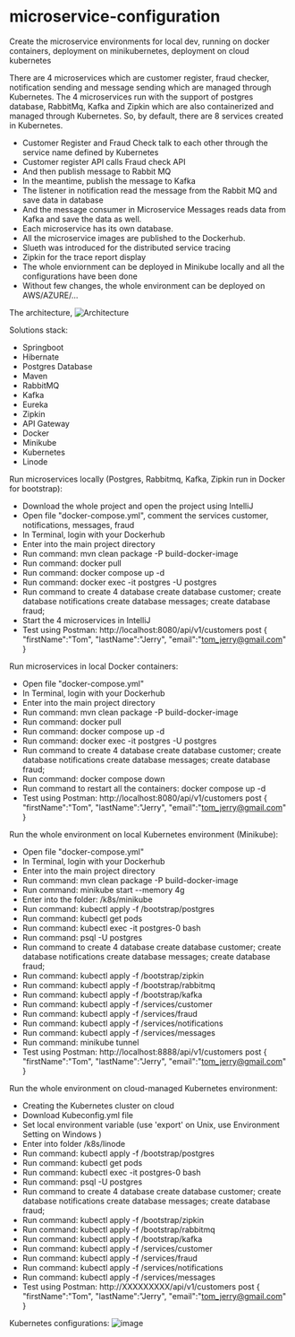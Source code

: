 # microservice-configuration
Create the microservice environments for local dev, running on docker containers, deployment on minikubernetes, deployment on cloud kubernetes

There are 4 microservices which are customer register, fraud checker, notification sending and message sending which are managed through Kubernetes.
The 4 microservices run with the support of postgres database, RabbitMq, Kafka and Zipkin which are also containerized and managed through Kubernetes.
So, by default, there are 8 services created in Kubernetes.
- Customer Register and Fraud Check talk to each other through the service name defined by Kubernetes
- Customer register API calls Fraud check API
- And then publish message to Rabbit MQ
- In the meantime, publish the message to Kafka
- The listener in notification read the message from the Rabbit MQ and save data in database
- And the message consumer in Microservice Messages reads data from Kafka and save the data as well.
- Each microservice has its own database. 
- All the microservice images are published to the Dockerhub. 
- Slueth was introduced for the distributed service tracing
- Zipkin for the trace report display
- The whole enviornment can be deployed in Minikube locally and all the configurations have been done
- Without few changes, the whole environment can be deployed on AWS/AZURE/...

The architecture,
![Architecture](https://user-images.githubusercontent.com/46641840/185408277-8a1e728a-8210-4f76-b5b1-e648c6205520.png)

Solutions stack:
- Springboot
- Hibernate
- Postgres Database
- Maven
- RabbitMQ
- Kafka
- Eureka
- Zipkin
- API Gateway
- Docker
- Minikube
- Kubernetes
- Linode


Run microservices locally (Postgres, Rabbitmq, Kafka, Zipkin run in Docker for bootstrap):
- Download the whole project and open the project using IntelliJ
- Open file "docker-compose.yml", comment the services customer, notifications, messages, fraud
- In Terminal, login with your Dockerhub
- Enter into the main project directory
- Run command: mvn clean package -P build-docker-image
- Run command: docker pull
- Run command: docker compose up -d
- Run command: docker exec -it postgres -U postgres
- Run command to create 4 database
     create database customer;
     create database notifications
     create database messages;
     create database fraud;
- Start the 4 microservices in IntelliJ
- Test using Postman: 
  http://localhost:8080/api/v1/customers
  post
  {
    "firstName":"Tom",
    "lastName":"Jerry",
    "email":"tom_jerry@gmail.com"
  }


Run microservices in local Docker containers:
- Open file "docker-compose.yml"
- In Terminal, login with your Dockerhub
- Enter into the main project directory
- Run command: mvn clean package -P build-docker-image
- Run command: docker pull
- Run command: docker compose up -d
- Run command: docker exec -it postgres -U postgres
- Run command to create 4 database
     create database customer;
     create database notifications
     create database messages;
     create database fraud;
- Run command: docker compose down
- Run command to restart all the containers: docker compose up -d
- Test using Postman: 
  http://localhost:8080/api/v1/customers
  post
  {
    "firstName":"Tom",
    "lastName":"Jerry",
    "email":"tom_jerry@gmail.com"
  }

Run the whole environment on local Kubernetes environment (Minikube):
- Open file "docker-compose.yml"
- In Terminal, login with your Dockerhub
- Enter into the main project directory
- Run command: mvn clean package -P build-docker-image
- Run command: minikube start --memory 4g
- Enter into the folder: /k8s/minikube
- Run command: kubectl apply -f /bootstrap/postgres
- Run command: kubectl get pods
- Run command: kubectl exec -it postgres-0 bash
- Run command: psql -U postgres
- Run command to create 4 database
     create database customer;
     create database notifications
     create database messages;
     create database fraud;
- Run command: kubectl apply -f /bootstrap/zipkin
- Run command: kubectl apply -f /bootstrap/rabbitmq
- Run command: kubectl apply -f /bootstrap/kafka
- Run command: kubectl apply -f /services/customer
- Run command: kubectl apply -f /services/fraud
- Run command: kubectl apply -f /services/notifications
- Run command: kubectl apply -f /services/messages
- Run command: minikube tunnel
- Test using Postman: 
  http://localhost:8888/api/v1/customers
  post
  {
    "firstName":"Tom",
    "lastName":"Jerry",
    "email":"tom_jerry@gmail.com"
  }


Run the whole environment on cloud-managed Kubernetes environment:
- Creating the Kubernetes cluster on cloud
- Download Kubeconfig.yml file
- Set local environment variable (use 'export' on Unix, use Environment Setting on Windows )
- Enter into folder /k8s/linode
- Run command: kubectl apply -f /bootstrap/postgres
- Run command: kubectl get pods
- Run command: kubectl exec -it postgres-0 bash
- Run command: psql -U postgres
- Run command to create 4 database
     create database customer;
     create database notifications
     create database messages;
     create database fraud;
- Run command: kubectl apply -f /bootstrap/zipkin
- Run command: kubectl apply -f /bootstrap/rabbitmq
- Run command: kubectl apply -f /bootstrap/kafka
- Run command: kubectl apply -f /services/customer
- Run command: kubectl apply -f /services/fraud
- Run command: kubectl apply -f /services/notifications
- Run command: kubectl apply -f /services/messages
- Test using Postman: 
  http://XXXXXXXXX/api/v1/customers
  post
  {
    "firstName":"Tom",
    "lastName":"Jerry",
    "email":"tom_jerry@gmail.com"
  }

Kubernetes configurations:
![image](https://user-images.githubusercontent.com/46641840/185409770-cc6c6d04-c463-406d-82a3-664e4db6eaec.png) 
